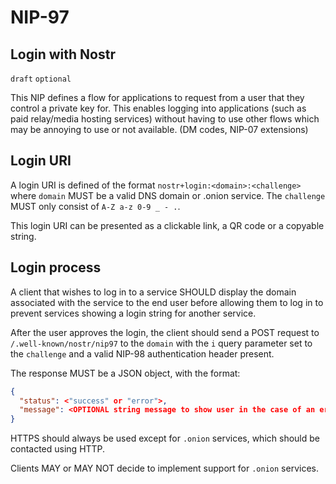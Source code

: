 NIP-97
======

Login with Nostr
----------------

`draft` `optional`

This NIP defines a flow for applications to request from a user that they control a private key for. This enables logging into applications (such as paid relay/media hosting services) without having to use other flows which may be annoying to use or not available. (DM codes, NIP-07 extensions)

## Login URI

A login URI is defined of the format `nostr+login:<domain>:<challenge>` where `domain` MUST be a valid DNS domain or .onion service. The `challenge` MUST only consist of `A-Z a-z 0-9 _ - .`.

This login URI can be presented as a clickable link, a QR code or a copyable string.

## Login process

A client that wishes to log in to a service SHOULD display the domain associated with the service to the end user before allowing them to log in to prevent services showing a login string for another service.

After the user approves the login, the client should send a POST request to `/.well-known/nostr/nip97` to the `domain` with the `i` query parameter set to the `challenge` and a valid NIP-98 authentication header present.

The response MUST be a JSON object, with the format:
```json
{
  "status": <"success" or "error">,
  "message": <OPTIONAL string message to show user in the case of an error>
}
```

HTTPS should always be used except for `.onion` services, which should be contacted using HTTP.

Clients MAY or MAY NOT decide to implement support for `.onion` services.
